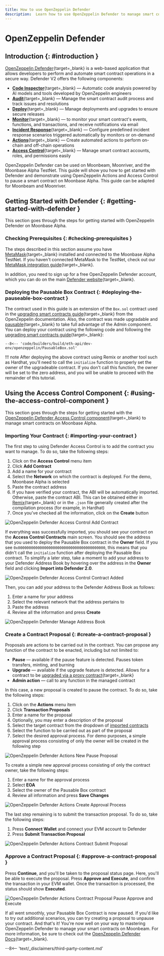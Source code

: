 ```yaml
---
title: How to use OpenZeppelin Defender
description:  Learn how to use OpenZeppelin Defender to manage smart contracts securely on Moonbeam, thanks to its Ethereum compatibility features
---
```


# OpenZeppelin Defender

## Introduction {: #introduction }

[OpenZeppelin Defender](https://docs.openzeppelin.com/defender/){target=\_blank} is a web-based application that allows developers to perform and automate smart contract operations in a secure way. Defender V2 offers the following components:

 - [**Code Inspector**](https://defender.openzeppelin.com/v2/#/code/){target=\_blank} — Automatic code analysis powered by AI models and tools developed by OpenZeppelin engineers
 - [**Audit**](https://defender.openzeppelin.com/v2/#/audit/){target=\_blank} — Manage the smart contract audit process and track issues and resolutions
 - [**Deploy**](https://defender.openzeppelin.com/v2/#/deploy/){target=\_blank} — Manage deployments and upgrades to ensure secure releases
 - [**Monitor**](https://defender.openzeppelin.com/v2/#/monitor/){target=\_blank} — to monitor your smart contract's events, functions, and transactions, and receive notifications via email
 - [**Incident Response**](https://defender.openzeppelin.com/v2/#/incident-response/){target=\_blank} — Configure predefined incident response scenarios triggered automatically by monitors or on-demand
 - [**Actions**](https://defender.openzeppelin.com/v2/#/actions/automatic/){target=\_blank} — Create automated actions to perform on-chain and off-chain operations
 - [**Access Control**](https://defender.openzeppelin.com/v2/#/access-control/contracts/){target=\_blank} — Manage smart contract accounts, roles, and permissions easily


OpenZeppelin Defender can be used on Moonbeam, Moonriver, and the Moonbase Alpha TestNet. This guide will show you how to get started with Defender and demonstrate using OpenZeppelin Actions and Access Control to pause a smart contract on Moonbase Alpha. This guide can be adapted for Moonbeam and Moonriver.

## Getting Started with Defender {: #getting-started-with-defender }

This section goes through the steps for getting started with OpenZeppelin Defender on Moonbase Alpha.

### Checking Prerequisites {: #checking-prerequisites }

The steps described in this section assume you have [MetaMask](https://metamask.io/){target=\_blank} installed and connected to the Moonbase Alpha TestNet. If you haven't connected MetaMask to the TestNet, check out our [MetaMask integration guide](/tokens/connect/metamask/){target=\_blank}.

In addition, you need to sign up for a free OpenZeppelin Defender account, which you can do on the main [Defender website](https://defender.openzeppelin.com/v2/#/overview/){target=\_blank}.

### Deploying the Pausable Box Contract {: #deploying-the-pauseable-box-contract }

The contract used in this guide is an extension of the `Box.sol` contract used in the [upgrading smart contracts guide](https://docs.openzeppelin.com/learn/upgrading-smart-contracts/){target=\_blank} from the OpenZeppelin documentation. Also, the contract was made upgradable and [pausable](https://docs.openzeppelin.com/contracts/4.x/api/security#Pausable/){target=\_blank} to take full advantage of the Admin component. You can deploy your contract using the following code and following the [upgrading smart contracts guide](https://docs.openzeppelin.com/learn/upgrading-smart-contracts/){target=\_blank}:

```solidity
--8<-- 'code/builders/build/eth-api/dev-env/openzeppelin/PausableBox.sol'
```

!!! note
    After deploying the above contract using Remix or another tool such as Hardhat, you'll need to call the `initialize` function to properly set the owner of the upgradeable contract. If you don't call this function, the owner will be set to the zero address, and you will be unable to proceed with the remainder of this tutorial.


## Using the Access Control Component {: #using-the-access-control-component }

This section goes through the steps for getting started with the [OpenZeppelin Defender Access Control component](https://defender.openzeppelin.com/v2/#/access-control/contracts/){target=\_blank} to manage smart contracts on Moonbase Alpha.

### Importing Your Contract {: #importing-your-contract }

The first step to using Defender Access Control is to add the contract you want to manage. To do so, take the following steps:

 1. Click on the **Access Control** menu item 
 2. Click **Add Contract**
 3. Add a name for your contract
 4. Select the **Network** on which the contract is deployed. For the demo, Moonbase Alpha is selected
 5. Paste the contract address
 6. If you have verified your contract, the ABI will be automatically imported. Otherwise, paste the contract ABI. This can be obtained either in [Remix](https://remix.ethereum.org/){target=\_blank} or in the `.json` file generally created after the compilation process (for example, in Hardhat)
 7. Once you've checked all the information, click on the **Create** button

![OpenZeppelin Defender Access Control Add Contract](/images/builders/build/eth-api/dev-env/openzeppelin/defender/new/oz-defender-1.webp)

If everything was successfully imported, you should see your contract on the **Access Control Contracts** main screen. You should see the address that you used to deploy the Pausable Box contract in the **Owner** field. If you see `0x0000000000000000000000000000000000000000`, this means that you didn't call the `initialize` function after deploying the Pausable Box contract. To simplify a later step, take a moment to add your address to your Defender Address Book by hovering over the address in the **Owner** field and clicking **Import into Defender 2.0**.  

![OpenZeppelin Defender Access Control Contract Added](/images/builders/build/eth-api/dev-env/openzeppelin/defender/new/oz-defender-2.webp)

Then, you can add your address to the Defender Address Book as follows: 

1. Enter a name for your address
2. Select the relevant network that the address pertains to
3. Paste the address
4. Review all the information and press **Create**

![OpenZeppelin Defender Manage Address Book](/images/builders/build/eth-api/dev-env/openzeppelin/defender/new/oz-defender-3.webp)

### Create a Contract Proposal {: #create-a-contract-proposal }

Proposals are actions to be carried out in the contract. You can propose any function of the contract to be enacted, including but not limited to:

- **Pause** — available if the pause feature is detected. Pauses token transfers, minting, and burning
- **Upgrade** — available if the upgrade feature is detected. Allows for a contract to be [upgraded via a proxy contract](https://docs.openzeppelin.com/learn/upgrading-smart-contracts/){target=\_blank}
- **Admin action** — call to any function in the managed contract

In this case, a new proposal is created to pause the contract. To do so, take the following steps:

 1. Click on the **Actions** menu item 
 2. Click **Transaction Proposals**
 3. Enter a name for the proposal
 4. Optionally, you may enter a description of the proposal
 5. Select the target contract from the dropdown of [imported contracts](#importing-your-contract)
 6. Select the function to be carried out as part of the proposal
 7. Select the desired approval process. For demo purposes, a simple approval process consisting of only the owner will be created in the following step 

![OpenZeppelin Defender Actions New Pause Proposal](/images/builders/build/eth-api/dev-env/openzeppelin/defender/new/oz-defender-4.webp)

To create a simple new approval process consisting of only the contract owner, take the following steps:

 1. Enter a name for the approval process
 2. Select **EOA**
 3. Select the owner of the Pausable Box contract
 4. Review all information and press **Save Changes**

![OpenZeppelin Defender Actions Create Approval Process](/images/builders/build/eth-api/dev-env/openzeppelin/defender/new/oz-defender-5.webp)

The last step remaining is to submit the transaction proposal. To do so, take the following steps:

1. Press **Connect Wallet** and connect your EVM account to Defender
2. Press **Submit Transaction Proposal**

![OpenZeppelin Defender Actions Contract Submit Proposal](/images/builders/build/eth-api/dev-env/openzeppelin/defender/new/oz-defender-6.webp)


### Approve a Contract Proposal {: #approve-a-contract-proposal }

Press **Continue**, and you'll be taken to the proposal status page. Here, you'll be able to execute the proposal. Press **Approve and Execute**, and confirm the transaction in your EVM wallet. Once the transaction is processed, the status should show **Executed**.

![OpenZeppelin Defender Actions Contract Proposal Pause Approve and Execute](/images/builders/build/eth-api/dev-env/openzeppelin/defender/new/oz-defender-7.webp)

If all went smoothly, your Pausable Box Contract is now paused. If you'd like to try out additional scenarios, you can try creating a proposal to unpause your contract. And that's it! You're now well on your way to mastering OpenZeppelin Defender to manage your smart contracts on Moonbeam. For more information, be sure to check out the [OpenZeppelin Defender Docs](https://docs.openzeppelin.com/defender/v2/){target=\_blank}. 

--8<-- 'text/_disclaimers/third-party-content.md'
